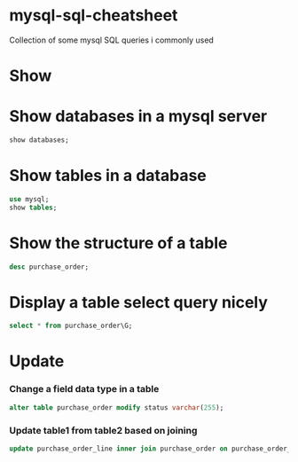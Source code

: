 # mysql-sql-cheatsheet

Collection of some mysql SQL queries i commonly used 

# Show

# Show databases in a mysql server

```sql
show databases;
```

# Show tables in a database

```sql
use mysql;
show tables;
```

# Show the structure of a table

```sql
desc purchase_order;
```

# Display a table select query nicely

```sql
select * from purchase_order\G;
```

# Update

### Change a field data type in a table

```sql
alter table purchase_order modify status varchar(255);
```

### Update table1 from table2 based on joining

```sql
update purchase_order_line inner join purchase_order on purchase_order_line.purchase_order_id = purchase_order.id set purchase_order_line.created_at = purchase_order.created_at
```


